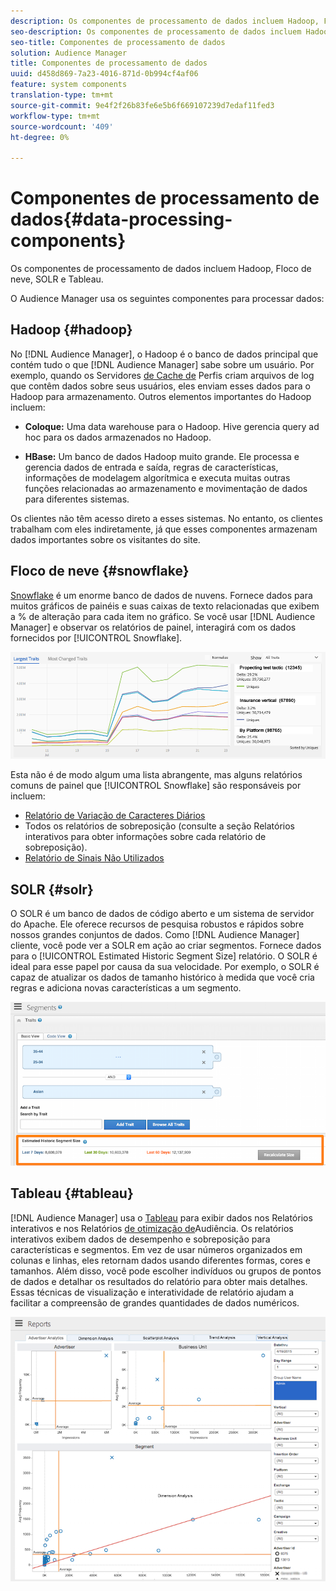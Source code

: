 ```yaml
---
description: Os componentes de processamento de dados incluem Hadoop, Floco de neve, SOLR e Tableau.
seo-description: Os componentes de processamento de dados incluem Hadoop, Floco de neve, SOLR e Tableau.
seo-title: Componentes de processamento de dados
solution: Audience Manager
title: Componentes de processamento de dados
uuid: d458d869-7a23-4016-871d-0b994cf4af06
feature: system components
translation-type: tm+mt
source-git-commit: 9e4f2f26b83fe6e5b6f669107239d7edaf11fed3
workflow-type: tm+mt
source-wordcount: '409'
ht-degree: 0%

---
```



# Componentes de processamento de dados{#data-processing-components}

Os componentes de processamento de dados incluem Hadoop, Floco de neve, SOLR e Tableau.

<!-- 

c_comproc.xml

 -->

O Audience Manager usa os seguintes componentes para processar dados:

## Hadoop {#hadoop}

No [!DNL Audience Manager], o Hadoop é o banco de dados principal que contém tudo o que [!DNL Audience Manager] sabe sobre um usuário. Por exemplo, quando os Servidores [de Cache de](../../reference/system-components/components-data-collection.md) Perfis criam arquivos de log que contêm dados sobre seus usuários, eles enviam esses dados para o Hadoop para armazenamento. Outros elementos importantes do Hadoop incluem:

* **Coloque:** Uma data warehouse para o Hadoop. Hive gerencia query ad hoc para os dados armazenados no Hadoop.

* **HBase:** Um banco de dados Hadoop muito grande. Ele processa e gerencia dados de entrada e saída, regras de características, informações de modelagem algorítmica e executa muitas outras funções relacionadas ao armazenamento e movimentação de dados para diferentes sistemas.

Os clientes não têm acesso direto a esses sistemas. No entanto, os clientes trabalham com eles indiretamente, já que esses componentes armazenam dados importantes sobre os visitantes do site.

## Floco de neve {#snowflake}

[Snowflake](https://www.snowflake.net/) é um enorme banco de dados de nuvens. Fornece dados para muitos gráficos de painéis e suas caixas de texto relacionadas que exibem a % de alteração para cada item no gráfico. Se você usar [!DNL Audience Manager] e observar os relatórios de painel, interagirá com os dados fornecidos por [!UICONTROL Snowflake].



![](assets/dashboardreport.png)

Esta não é de modo algum uma lista abrangente, mas alguns relatórios comuns de painel que [!UICONTROL Snowflake] são responsáveis por incluem:

* [Relatório de Variação de Caracteres Diários](/help/using/reporting/audience-optimization-reports/daily-trait-variation-report.md)
* Todos os relatórios de sobreposição (consulte a seção Relatórios [](/help/using/reporting/dynamic-reports/dynamic-reports.md) interativos para obter informações sobre cada relatório de sobreposição).
* [Relatório de Sinais Não Utilizados](/help/using/reporting/dynamic-reports/unused-signals.md)

## SOLR {#solr}

O SOLR é um banco de dados de código aberto e um sistema de servidor do Apache. Ele oferece recursos de pesquisa robustos e rápidos sobre nossos grandes conjuntos de dados. Como [!DNL Audience Manager] cliente, você pode ver a SOLR em ação ao criar segmentos. Fornece dados para o [!UICONTROL Estimated Historic Segment Size] relatório. O SOLR é ideal para esse papel por causa da sua velocidade. Por exemplo, o SOLR é capaz de atualizar os dados de tamanho histórico à medida que você cria regras e adiciona novas características a um segmento.



![](assets/audsize.png)

## Tableau {#tableau}

[!DNL Audience Manager] usa o [Tableau](https://www.tableausoftware.com/) para exibir dados nos Relatórios [](../../reporting/dynamic-reports/dynamic-reports.md#interactive-and-overlap-reports) interativos e nos Relatórios [de otimização de](../../reporting/audience-optimization-reports/audience-optimization-reports.md)Audiência. Os relatórios interativos exibem dados de desempenho e sobreposição para características e segmentos. Em vez de usar números organizados em colunas e linhas, eles retornam dados usando diferentes formas, cores e tamanhos. Além disso, você pode escolher indivíduos ou grupos de pontos de dados e detalhar os resultados do relatório para obter mais detalhes. Essas técnicas de visualização e interatividade de relatório ajudam a facilitar a compreensão de grandes quantidades de dados numéricos.



![](assets/advertiser_analytics.png)

